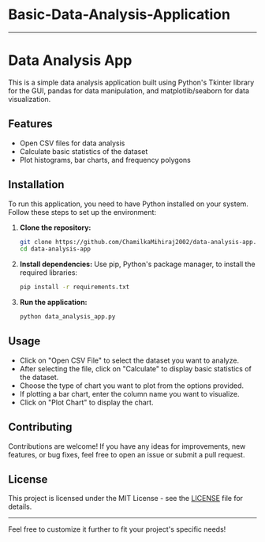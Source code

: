 # Basic-Data-Analysis-Application

---

# Data Analysis App

This is a simple data analysis application built using Python's Tkinter library for the GUI, pandas for data manipulation, and matplotlib/seaborn for data visualization.

## Features

- Open CSV files for data analysis
- Calculate basic statistics of the dataset
- Plot histograms, bar charts, and frequency polygons

## Installation

To run this application, you need to have Python installed on your system. Follow these steps to set up the environment:

1. **Clone the repository:**
   ```bash
   git clone https://github.com/ChamilkaMihiraj2002/data-analysis-app.git
   cd data-analysis-app
   ```

2. **Install dependencies:**
   Use pip, Python's package manager, to install the required libraries:
   ```bash
   pip install -r requirements.txt
   ```

3. **Run the application:**
   ```bash
   python data_analysis_app.py
   ```

## Usage

- Click on "Open CSV File" to select the dataset you want to analyze.
- After selecting the file, click on "Calculate" to display basic statistics of the dataset.
- Choose the type of chart you want to plot from the options provided.
- If plotting a bar chart, enter the column name you want to visualize.
- Click on "Plot Chart" to display the chart.

## Contributing

Contributions are welcome! If you have any ideas for improvements, new features, or bug fixes, feel free to open an issue or submit a pull request.

## License

This project is licensed under the MIT License - see the [LICENSE](LICENSE) file for details.

---

Feel free to customize it further to fit your project's specific needs!
